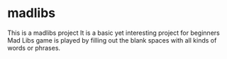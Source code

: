 # madlibs
This is a madlibs project
It is a basic yet interesting project for beginners
Mad Libs game is played by filling out the blank spaces with all kinds of words or phrases. 
